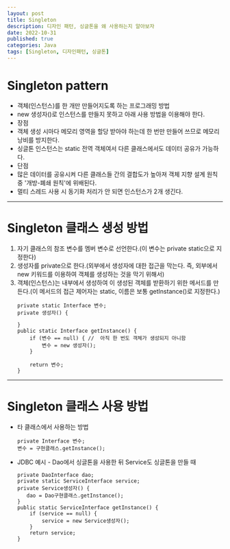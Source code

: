 ```yaml
---
layout: post
title: Singleton
description: 디자인 패턴, 싱글톤을 왜 사용하는지 알아보자
date: 2022-10-31    
published: true
categories: Java
tags: [Singleton, 디자인패턴, 싱글톤]
---
```


# Singleton pattern
 - 객체(인스턴스)를 한 개만 만들어지도록 하는 프로그래밍 방법
 - new 생성자()로 인스턴스를 만들지 못하고 아래 사용 방법을 이용해야 한다.
- 장점
 - 객체 생성 시마다 메모리 영역을 할당 받아야 하는데 한 번만 만들어 쓰므로 메모리 낭비를 방지한다.
 - 싱글톤 인스턴스는 static 전역 객체여서 다른 클래스에서도 데이터 공유가 가능하다.
-  단점
 - 많은 데이터를 공유시켜 다른 클래스들 간의 결합도가 높아져 객체 지향 설계 원칙 중 '개방-폐쇄 원칙'에 위배된다. 
 - 멀티 스레드 사용 시 동기화 처리가 안 되면 인스턴스가 2개 생긴다.

***

# Singleton 클래스 생성 방법
1. 자기 클래스의 참조 변수를 멤버 변수로 선언한다.(이 변수는 private static으로 지정한다)
2. 생성자를 private으로 한다.(외부에서 생성자에 대한 접근을 막는다. 즉, 외부에서 new 키워드를 이용하여 객체를 생성하는 것을 막기 위해서)
3. 객체(인스턴스)는 내부에서 생성하여 이 생성된 객체를 받환하기 위한 메서드를 만든다.(이 메서드의 접근 제어자는 static, 이름은 보통 getInstance()로 지정한다.)
    ```
    private static Interface 변수;
    private 생성자() {

    }
    public static Interface getInstance() {
        if (변수 == null) { //  아직 한 번도 객체가 생성되지 아니함
            변수 = new 생성자();
        }

        return 변수;
    }
    ```

***

# Singleton 클래스 사용 방법
- 타 클래스에서 사용하는 방법
    ```
    private Interface 변수;
    변수 = 구현클래스.getInstance();
    ```
- JDBC 예시 - Dao에서 싱글톤을 사용한 뒤 Service도 싱글톤을 만들 때
    ```
    private DaoInterface dao;
    private static ServiceInterface service;
    private Service생성자() {
       dao = Dao구현클래스.getInstance();
    }
    public static ServiceInterface getInstance() {
        if (service == null) {
            service = new Service생성자();
        }
        return service;
    }
    ```